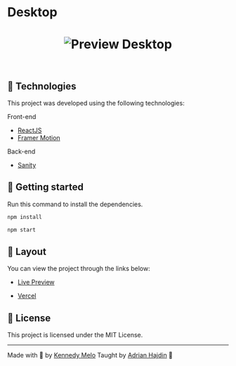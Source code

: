 # Desktop

<h1 align="center">
    <img alt="Preview Desktop" title="Preview Desktop" src="./src/assets/desktop-presentation.gif" />
</h1>

<br>


## 🧪 Technologies

This project was developed using the following technologies:

Front-end
- [ReactJS](https://reactjs.org/)
- [Framer Motion](https://framer.com/motion/)

Back-end
- [Sanity](https://www.sanity.io/)

## 🚀 Getting started

Run this command to install the dependencies.

```bash
npm install

npm start
```

## 🔖 Layout

You can view the project through the links below:

- [Live Preview](#)

- [Vercel](https://kennedymelo-portfolio-six.vercel.app/)


## 📝 License

This project is licensed under the MIT License.

---

Made with 💜 by [Kennedy Melo](https://www.linkedin.com/in/knnme/) Taught by [Adrian Hajdin](https://github.com/adrianhajdin) 👋 
